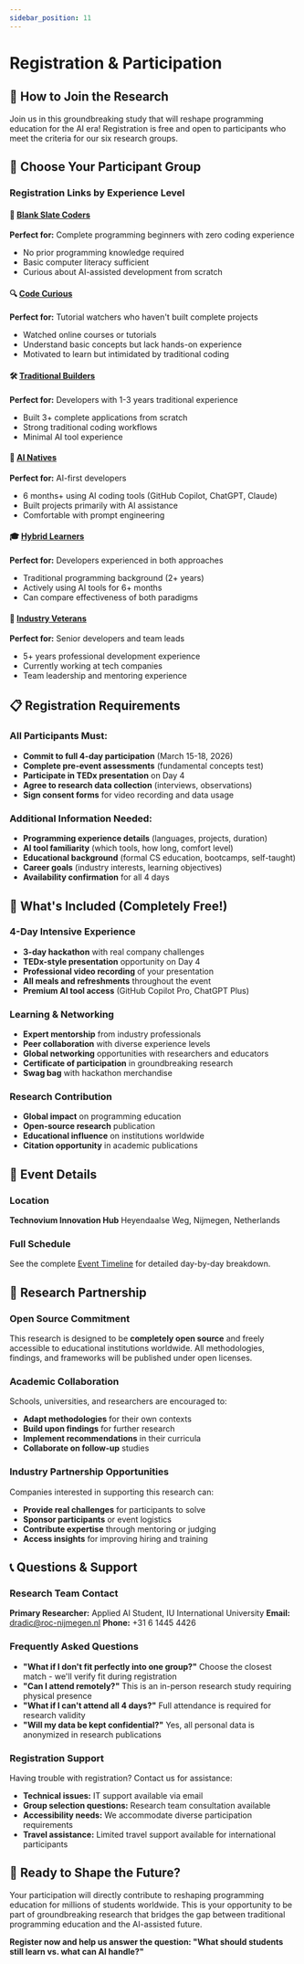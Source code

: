 ```yaml
---
sidebar_position: 11
---
```


# Registration & Participation

## 📝 How to Join the Research

Join us in this groundbreaking study that will reshape programming education for the AI era! Registration is free and open to participants who meet the criteria for our six research groups.

## 🎯 Choose Your Participant Group

### Registration Links by Experience Level

#### 🌱 [Blank Slate Coders](https://forms.office.com/blank-slate-registration)
**Perfect for:** Complete programming beginners with zero coding experience
- No prior programming knowledge required
- Basic computer literacy sufficient
- Curious about AI-assisted development from scratch

#### 🔍 [Code Curious](https://forms.office.com/code-curious-registration)
**Perfect for:** Tutorial watchers who haven't built complete projects
- Watched online courses or tutorials
- Understand basic concepts but lack hands-on experience
- Motivated to learn but intimidated by traditional coding

#### 🛠️ [Traditional Builders](https://forms.office.com/traditional-builders-registration)
**Perfect for:** Developers with 1-3 years traditional experience
- Built 3+ complete applications from scratch
- Strong traditional coding workflows
- Minimal AI tool experience

#### 🤖 [AI Natives](https://forms.office.com/ai-natives-registration)
**Perfect for:** AI-first developers
- 6 months+ using AI coding tools (GitHub Copilot, ChatGPT, Claude)
- Built projects primarily with AI assistance
- Comfortable with prompt engineering

#### 🎓 [Hybrid Learners](https://forms.office.com/hybrid-learners-registration)
**Perfect for:** Developers experienced in both approaches
- Traditional programming background (2+ years)
- Actively using AI tools for 6+ months
- Can compare effectiveness of both paradigms

#### 🏢 [Industry Veterans](https://forms.office.com/industry-veterans-registration)
**Perfect for:** Senior developers and team leads
- 5+ years professional development experience
- Currently working at tech companies
- Team leadership and mentoring experience

## 📋 Registration Requirements

### All Participants Must:
- **Commit to full 4-day participation** (March 15-18, 2026)
- **Complete pre-event assessments** (fundamental concepts test)
- **Participate in TEDx presentation** on Day 4
- **Agree to research data collection** (interviews, observations)
- **Sign consent forms** for video recording and data usage

### Additional Information Needed:
- **Programming experience details** (languages, projects, duration)
- **AI tool familiarity** (which tools, how long, comfort level)
- **Educational background** (formal CS education, bootcamps, self-taught)
- **Career goals** (industry interests, learning objectives)
- **Availability confirmation** for all 4 days

## 🎁 What's Included (Completely Free!)

### 4-Day Intensive Experience
- **3-day hackathon** with real company challenges
- **TEDx-style presentation** opportunity on Day 4
- **Professional video recording** of your presentation
- **All meals and refreshments** throughout the event
- **Premium AI tool access** (GitHub Copilot Pro, ChatGPT Plus)

### Learning & Networking
- **Expert mentorship** from industry professionals
- **Peer collaboration** with diverse experience levels
- **Global networking** opportunities with researchers and educators
- **Certificate of participation** in groundbreaking research
- **Swag bag** with hackathon merchandise

### Research Contribution
- **Global impact** on programming education
- **Open-source research** publication
- **Educational influence** on institutions worldwide
- **Citation opportunity** in academic publications

## 📍 Event Details

### Location
**Technovium Innovation Hub**
Heyendaalse Weg, Nijmegen, Netherlands

### Full Schedule
See the complete [Event Timeline](/docs/timeline) for detailed day-by-day breakdown.

## 🤝 Research Partnership

### Open Source Commitment
This research is designed to be **completely open source** and freely accessible to educational institutions worldwide. All methodologies, findings, and frameworks will be published under open licenses.

### Academic Collaboration
Schools, universities, and researchers are encouraged to:
- **Adapt methodologies** for their own contexts
- **Build upon findings** for further research
- **Implement recommendations** in their curricula
- **Collaborate on follow-up** studies

### Industry Partnership Opportunities
Companies interested in supporting this research can:
- **Provide real challenges** for participants to solve
- **Sponsor participants** or event logistics
- **Contribute expertise** through mentoring or judging
- **Access insights** for improving hiring and training

## 📞 Questions & Support

### Research Team Contact
**Primary Researcher:** Applied AI Student, IU International University
**Email:** dradic@roc-nijmegen.nl
**Phone:** +31 6 1445 4426

### Frequently Asked Questions
- **"What if I don't fit perfectly into one group?"** Choose the closest match - we'll verify fit during registration
- **"Can I attend remotely?"** This is an in-person research study requiring physical presence
- **"What if I can't attend all 4 days?"** Full attendance is required for research validity
- **"Will my data be kept confidential?"** Yes, all personal data is anonymized in research publications

### Registration Support
Having trouble with registration? Contact us for assistance:
- **Technical issues:** IT support available via email
- **Group selection questions:** Research team consultation available
- **Accessibility needs:** We accommodate diverse participation requirements
- **Travel assistance:** Limited travel support available for international participants

## 🌟 Ready to Shape the Future?

Your participation will directly contribute to reshaping programming education for millions of students worldwide. This is your opportunity to be part of groundbreaking research that bridges the gap between traditional programming education and the AI-assisted future.

**Register now and help us answer the question: "What should students still learn vs. what can AI handle?"**